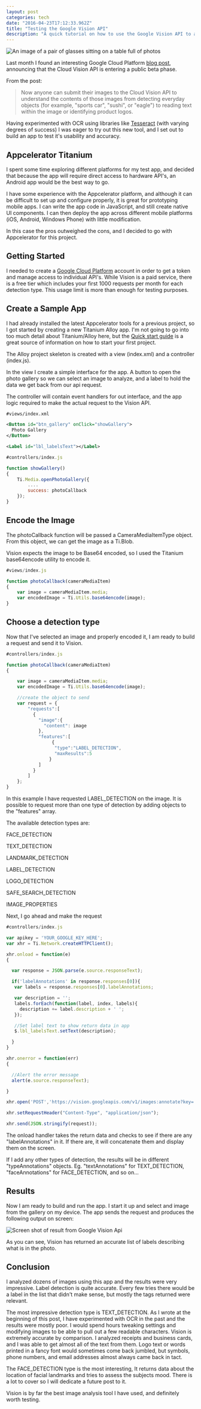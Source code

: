 ```yaml
---
layout: post
categories: tech
date: "2016-04-23T17:12:33.962Z"
title: "Testing the Google Vision API"
description: "A quick tutorial on how to use the Google Vision API to analyze images."
---
```


<img src="/assets/dan-gold-382057.jpg" alt="An image of a pair of glasses sitting on a table full of photos" />

Last month I found an interesting Google Cloud Platform [blog post](https://cloudplatform.googleblog.com/2016/02/Google-Cloud-Vision-API-enters-beta-open-to-all-to-try.html "Google Vision API"), announcing that the Cloud Vision API is entering a public beta phase.

From the post:

> Now anyone can submit their images to the Cloud Vision API to understand the contents of those images from detecting everyday objects (for example, "sports car", "sushi", or "eagle") to reading text within the image or identifying product logos.

Having experimented with OCR using libraries like [Tesseract](https://github.com/tesseract-ocr/tesseract "Tesseract Git Repository") (with varying degrees of success) I was eager to try out this new tool, and I set out to build an app to test it's usability and accuracy.

## Appcelerator Titanium

I spent some time exploring different platforms for my test app, and decided that because the app will require direct access to hardware API's, an Android app would be the best way to go.

I have some experience with the Appcelerator platform, and although it can be difficult to set up and configure properly, it is great for prototyping mobile apps. I can write the app code in JavaScript, and still create native UI components. I can then deploy the app across different mobile platforms (iOS, Android, Windows Phone) with little modification.

In this case the pros outweighed the cons, and I decided to go with Appcelerator for this project.

## Getting Started

I needed to create a [Google Cloud Platform](https://cloud.google.com/ "Google Cloud Platform") account in order to get a token and manage access to individual API's. While Vision is a paid service, there is a free tier which includes your first 1000 requests per month for each detection type. This usage limit is more than enough for testing purposes.

## Create a Sample App

I had already installed the latest Appcelerator tools for a previous project, so I got started by creating a new Titanium Alloy app. I'm not going to go into too much detail about Titanium/Alloy here, but the [Quick start guide](https://docs.appcelerator.com/platform/latest/#!/guide/Quick_Start "Appcelerator Quick Start") is a great source of information on how to start your first project.

The Alloy project skeleton is created with a view (index.xml) and a controller (index.js).

In the view I create a simple interface for the app. A button to open the photo gallery so we can select an image to analyze, and a label to hold the data we get back from our api request.

The controller will contain event handlers for out interface, and the app logic required to make the actual request to the Vision API.

```xml
#views/index.xml

<Button id="btn_gallery" onClick="showGallery">
  Photo Gallery
</Button>

<Label id="lbl_labelsText"></Label>

```

```javascript
#controllers/index.js

function showGallery()
{
    Ti.Media.openPhotoGallery({
        ....
        success: photoCallback
    });
}
```

## Encode the Image

The photoCallback function will be passed a CameraMediaItemType object. From this object, we can get the image as a Ti.Blob.

Vision expects the image to be Base64 encoded, so I used the Titanium base64encode utility to encode it.

```javascript
#views/index.js

function photoCallback(cameraMediaItem)
{
    var image = cameraMediaItem.media;
    var encodedImage = Ti.Utils.base64encode(image);
}
```

## Choose a detection type

Now that I've selected an image and properly encoded it, I am ready to build a request and send it to Vision.

```javascript
#controllers/index.js

function photoCallback(cameraMediaItem)
{

    var image = cameraMediaItem.media;
    var encodedImage = Ti.Utils.base64encode(image);

    //create the object to send
    var request = {
        "requests":[
          {
            "image":{
              "content": image
            },
            "features":[
                 {
                  "type":"LABEL_DETECTION",
                  "maxResults":5
                }
            ]
          }
        ]
    };
}

```

In this example I have requested LABEL_DETECTION on the image. It is possible to request more than one type of detection by adding objects to the "features" array.

The available detection types are:

FACE_DETECTION

TEXT_DETECTION

LANDMARK_DETECTION

LABEL_DETECTION

LOGO_DETECTION

SAFE_SEARCH_DETECTION

IMAGE_PROPERTIES

Next, I go ahead and make the request

```javascript
#controllers/index.js

var apikey = 'YOUR_GOOGLE_KEY_HERE';
var xhr = Ti.Network.createHTTPClient();

xhr.onload = function(e)
{

  var response = JSON.parse(e.source.responseText);

  if('labelAnnotations' in response.responses[0]){
   var labels = response.responses[0].labelAnnotations;

   var description = '';
   labels.forEach(function(label, index, labels){
     description += label.description + ' ';
   });

   //Set label text to show return data in app
   $.lbl_labelsText.setText(description);

  }
}

xhr.onerror = function(err)
{

  //Alert the error message
  alert(e.source.responseText);

}

xhr.open('POST','https://vision.googleapis.com/v1/images:annotate?key=' + apikey);

xhr.setRequestHeader("Content-Type", "application/json");

xhr.send(JSON.stringify(request));
```

The onload handler takes the return data and checks to see if there are any "labelAnnotations" in it. If there are, it will concatenate them and display them on the screen.

If I add any other types of detection, the results will be in different "typeAnnotations" objects. Eg. "textAnnotations" for TEXT_DETECTION, "faceAnnotations" for FACE_DETECTION, and so on...

## Results

Now I am ready to build and run the app. I start it up and select and image from the gallery on my device. The app sends the request and produces the following output on screen:

<img src="/assets/photo_2023-07-30_10-59-57.jpg" alt="Screen shot of result from Google Vision Api" className="smallImage" />

As you can see, Vision has returned an accurate list of labels describing what is in the photo.

## Conclusion

I analyzed dozens of images using this app and the results were very impressive. Label detection is quite accurate. Every few tries there would be a label in the list that didn't make sense, but mostly the tags returned were relevant.

The most impressive detection type is TEXT_DETECTION. As I wrote at the beginning of this post, I have experimented with OCR in the past and the results were mostly poor. I would spend hours tweaking settings and modifying images to be able to pull out a few readable characters. Vision is extremely accurate by comparison. I analyzed receipts and business cards, and I was able to get almost all of the text from them. Logo text or words printed in a fancy font would sometimes come back jumbled, but symbols, phone numbers, and email addresses almost always came back in tact.

The FACE_DETECTION type is the most interesting, It returns data about the location of facial landmarks and tries to assess the subjects mood. There is a lot to cover so I will dedicate a future post to it.

Vision is by far the best image analysis tool I have used, and definitely worth testing.
